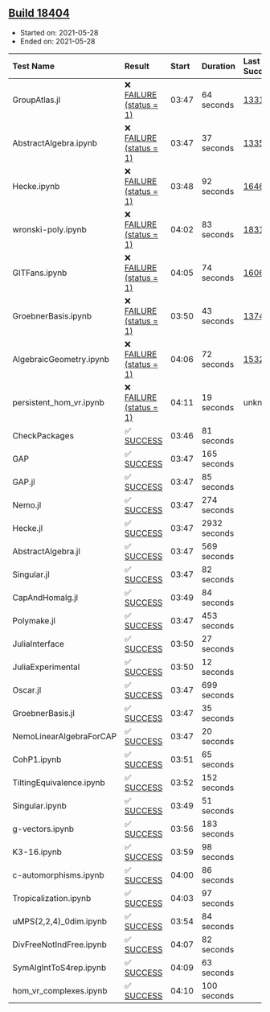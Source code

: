 ## [Build 18404](https://oscarci.mathematik.uni-kl.de/job/oscar/18404/)

* Started on: 2021-05-28
* Ended on: 2021-05-28

| Test Name    | Result | Start | Duration | Last Success | First Failure |
|:-------------|:-------|:------|:---------|:-------------|:--------------|
| GroupAtlas.jl | ❌ [FAILURE (status = 1)](https://oscarci.mathematik.uni-kl.de/job/oscar/18404/artifact/logs/build-18404/GroupAtlas.jl.log) | 03:47 | 64 seconds | [13311](https://oscarci.mathematik.uni-kl.de/job/oscar/13311/) | [13312](https://oscarci.mathematik.uni-kl.de/job/oscar/13312/) |
| AbstractAlgebra.ipynb | ❌ [FAILURE (status = 1)](https://oscarci.mathematik.uni-kl.de/job/oscar/18404/artifact/logs/build-18404/AbstractAlgebra.ipynb.log) | 03:47 | 37 seconds | [13355](https://oscarci.mathematik.uni-kl.de/job/oscar/13355/) | [13356](https://oscarci.mathematik.uni-kl.de/job/oscar/13356/) |
| Hecke.ipynb | ❌ [FAILURE (status = 1)](https://oscarci.mathematik.uni-kl.de/job/oscar/18404/artifact/logs/build-18404/Hecke.ipynb.log) | 03:48 | 92 seconds | [16463](https://oscarci.mathematik.uni-kl.de/job/oscar/16463/) | [16464](https://oscarci.mathematik.uni-kl.de/job/oscar/16464/) |
| wronski-poly.ipynb | ❌ [FAILURE (status = 1)](https://oscarci.mathematik.uni-kl.de/job/oscar/18404/artifact/logs/build-18404/wronski-poly.ipynb.log) | 04:02 | 83 seconds | [18314](https://oscarci.mathematik.uni-kl.de/job/oscar/18314/) | [18315](https://oscarci.mathematik.uni-kl.de/job/oscar/18315/) |
| GITFans.ipynb | ❌ [FAILURE (status = 1)](https://oscarci.mathematik.uni-kl.de/job/oscar/18404/artifact/logs/build-18404/GITFans.ipynb.log) | 04:05 | 74 seconds | [16068](https://oscarci.mathematik.uni-kl.de/job/oscar/16068/) | [16069](https://oscarci.mathematik.uni-kl.de/job/oscar/16069/) |
| GroebnerBasis.ipynb | ❌ [FAILURE (status = 1)](https://oscarci.mathematik.uni-kl.de/job/oscar/18404/artifact/logs/build-18404/GroebnerBasis.ipynb.log) | 03:50 | 43 seconds | [13748](https://oscarci.mathematik.uni-kl.de/job/oscar/13748/) | [13749](https://oscarci.mathematik.uni-kl.de/job/oscar/13749/) |
| AlgebraicGeometry.ipynb | ❌ [FAILURE (status = 1)](https://oscarci.mathematik.uni-kl.de/job/oscar/18404/artifact/logs/build-18404/AlgebraicGeometry.ipynb.log) | 04:06 | 72 seconds | [15322](https://oscarci.mathematik.uni-kl.de/job/oscar/15322/) | [15323](https://oscarci.mathematik.uni-kl.de/job/oscar/15323/) |
| persistent_hom_vr.ipynb | ❌ [FAILURE (status = 1)](https://oscarci.mathematik.uni-kl.de/job/oscar/18404/artifact/logs/build-18404/persistent_hom_vr.ipynb.log) | 04:11 | 19 seconds | unknown | unknown |
| CheckPackages | ✅ [SUCCESS](https://oscarci.mathematik.uni-kl.de/job/oscar/18404/artifact/logs/build-18404/CheckPackages.log) | 03:46 | 81 seconds |  |  |
| GAP | ✅ [SUCCESS](https://oscarci.mathematik.uni-kl.de/job/oscar/18404/artifact/logs/build-18404/GAP.log) | 03:47 | 165 seconds |  |  |
| GAP.jl | ✅ [SUCCESS](https://oscarci.mathematik.uni-kl.de/job/oscar/18404/artifact/logs/build-18404/GAP.jl.log) | 03:47 | 85 seconds |  |  |
| Nemo.jl | ✅ [SUCCESS](https://oscarci.mathematik.uni-kl.de/job/oscar/18404/artifact/logs/build-18404/Nemo.jl.log) | 03:47 | 274 seconds |  |  |
| Hecke.jl | ✅ [SUCCESS](https://oscarci.mathematik.uni-kl.de/job/oscar/18404/artifact/logs/build-18404/Hecke.jl.log) | 03:47 | 2932 seconds |  |  |
| AbstractAlgebra.jl | ✅ [SUCCESS](https://oscarci.mathematik.uni-kl.de/job/oscar/18404/artifact/logs/build-18404/AbstractAlgebra.jl.log) | 03:47 | 569 seconds |  |  |
| Singular.jl | ✅ [SUCCESS](https://oscarci.mathematik.uni-kl.de/job/oscar/18404/artifact/logs/build-18404/Singular.jl.log) | 03:47 | 82 seconds |  |  |
| CapAndHomalg.jl | ✅ [SUCCESS](https://oscarci.mathematik.uni-kl.de/job/oscar/18404/artifact/logs/build-18404/CapAndHomalg.jl.log) | 03:49 | 84 seconds |  |  |
| Polymake.jl | ✅ [SUCCESS](https://oscarci.mathematik.uni-kl.de/job/oscar/18404/artifact/logs/build-18404/Polymake.jl.log) | 03:47 | 453 seconds |  |  |
| JuliaInterface | ✅ [SUCCESS](https://oscarci.mathematik.uni-kl.de/job/oscar/18404/artifact/logs/build-18404/JuliaInterface.log) | 03:50 | 27 seconds |  |  |
| JuliaExperimental | ✅ [SUCCESS](https://oscarci.mathematik.uni-kl.de/job/oscar/18404/artifact/logs/build-18404/JuliaExperimental.log) | 03:50 | 12 seconds |  |  |
| Oscar.jl | ✅ [SUCCESS](https://oscarci.mathematik.uni-kl.de/job/oscar/18404/artifact/logs/build-18404/Oscar.jl.log) | 03:47 | 699 seconds |  |  |
| GroebnerBasis.jl | ✅ [SUCCESS](https://oscarci.mathematik.uni-kl.de/job/oscar/18404/artifact/logs/build-18404/GroebnerBasis.jl.log) | 03:47 | 35 seconds |  |  |
| NemoLinearAlgebraForCAP | ✅ [SUCCESS](https://oscarci.mathematik.uni-kl.de/job/oscar/18404/artifact/logs/build-18404/NemoLinearAlgebraForCAP.log) | 03:47 | 20 seconds |  |  |
| CohP1.ipynb | ✅ [SUCCESS](https://oscarci.mathematik.uni-kl.de/job/oscar/18404/artifact/logs/build-18404/CohP1.ipynb.log) | 03:51 | 65 seconds |  |  |
| TiltingEquivalence.ipynb | ✅ [SUCCESS](https://oscarci.mathematik.uni-kl.de/job/oscar/18404/artifact/logs/build-18404/TiltingEquivalence.ipynb.log) | 03:52 | 152 seconds |  |  |
| Singular.ipynb | ✅ [SUCCESS](https://oscarci.mathematik.uni-kl.de/job/oscar/18404/artifact/logs/build-18404/Singular.ipynb.log) | 03:49 | 51 seconds |  |  |
| g-vectors.ipynb | ✅ [SUCCESS](https://oscarci.mathematik.uni-kl.de/job/oscar/18404/artifact/logs/build-18404/g-vectors.ipynb.log) | 03:56 | 183 seconds |  |  |
| K3-16.ipynb | ✅ [SUCCESS](https://oscarci.mathematik.uni-kl.de/job/oscar/18404/artifact/logs/build-18404/K3-16.ipynb.log) | 03:59 | 98 seconds |  |  |
| c-automorphisms.ipynb | ✅ [SUCCESS](https://oscarci.mathematik.uni-kl.de/job/oscar/18404/artifact/logs/build-18404/c-automorphisms.ipynb.log) | 04:00 | 86 seconds |  |  |
| Tropicalization.ipynb | ✅ [SUCCESS](https://oscarci.mathematik.uni-kl.de/job/oscar/18404/artifact/logs/build-18404/Tropicalization.ipynb.log) | 04:03 | 97 seconds |  |  |
| uMPS(2,2,4)_0dim.ipynb | ✅ [SUCCESS](https://oscarci.mathematik.uni-kl.de/job/oscar/18404/artifact/logs/build-18404/uMPS-2-2-4-_0dim.ipynb.log) | 03:54 | 84 seconds |  |  |
| DivFreeNotIndFree.ipynb | ✅ [SUCCESS](https://oscarci.mathematik.uni-kl.de/job/oscar/18404/artifact/logs/build-18404/DivFreeNotIndFree.ipynb.log) | 04:07 | 82 seconds |  |  |
| SymAlgIntToS4rep.ipynb | ✅ [SUCCESS](https://oscarci.mathematik.uni-kl.de/job/oscar/18404/artifact/logs/build-18404/SymAlgIntToS4rep.ipynb.log) | 04:09 | 63 seconds |  |  |
| hom_vr_complexes.ipynb | ✅ [SUCCESS](https://oscarci.mathematik.uni-kl.de/job/oscar/18404/artifact/logs/build-18404/hom_vr_complexes.ipynb.log) | 04:10 | 100 seconds |  |  |
